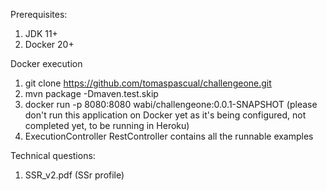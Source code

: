 Prerequisites:
1. JDK 11+
2. Docker 20+

Docker execution
1. git clone https://github.com/tomaspascual/challengeone.git
2. mvn package -Dmaven.test.skip
3. docker run -p 8080:8080 wabi/challengeone:0.0.1-SNAPSHOT (please don't run this application on Docker yet as it's being configured, not completed yet, to be running in Heroku)
4. ExecutionController RestController contains all the runnable examples

Technical questions:
1. SSR_v2.pdf (SSr profile)